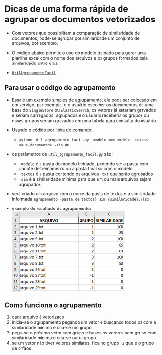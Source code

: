 # Dicas de uma forma rápida de agrupar os documentos vetorizados
- Com vetores que possibilitam a comparação de similaridade de documentos, pode-se agrupar por similaridade um conjunto de arquivos, por exemplo.
- O código abaixo permite o uso do modelo treinado para gerar uma planilha excel com o nome dos arquivos e os grupos formados pela similaridade entre eles.
  
- [`UtilAgrupamentoFacil`](./src/util_agrupamento_facil.py)  

## Para usar o código de agrupamento

- Esse é um exemplo simples de agrupamento, ele pode ser colocado em um serviço, por exemplo, e o usuário escolher os documentos de uma base do `SingleStore` ou `ElasticSearch`, os vetores já estariam gravados e seriam carregados, agrupados e o usuário receberia os grupos ou esses grupos seriam gravados em uma tabela para consulta do usuário.
- Usando o códido por linha de comando:
  - `python util_agrupamento_facil.py -modelo meu_modelo -textos meus_documentos -sim 80`

- os parâmetros de `util_agrupamento_facil.py` são:
  - `-modelo` é a pasta do modelo treinado, podendo ser a pasta com pacote de treinamento ou a pasta final só com o modelo
  - `-textos` é a pasta contendo os arquivos `.txt` que serão agrupados
  - `-sim` é a similaridade mínima para que um ou mais arquivos sejam agrupados
 
- será criado um arquivo com o nome da pasta de textos e a similaridade informada `agrupamento {pasta de textos} sim {similaridade}.xlsx` 
- exemplo de resultado do agrupamento:<br>
![exemplo de agrupamento de arquivos](../exemplos/img_agrupamento.png?raw=true "agrupamento de arquivos") 
 
 
## Como funciona o agrupamento
1. cada arquivo é vetorizado 
2. inicia-se o agrupamento pegando um vetor e buscando todos os com a similaridade mínima e cria-se um grupo
3. pega-se o próximo vetor sem grupo e busca os vetores sem grupo com similaridade mínima e cria-se outro grupo
4. se um vetor não tiver vetores similares, fica no grupo `-1` que é o grupo de órfãos

